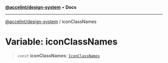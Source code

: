 [**@accelint/design-system**](../README.md) • **Docs**

***

[@accelint/design-system](../README.md) / iconClassNames

# Variable: iconClassNames

> `const` **iconClassNames**: [`IconClassNames`](../type-aliases/IconClassNames.md)

